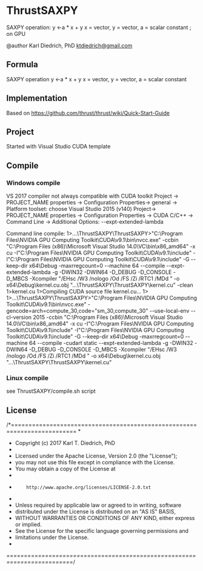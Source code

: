 # ThrustSAXPY

SAXPY operation: y &lt;-a * x + y x = vector, y = vector, a = scalar constant ; on GPU

@author Karl Diedrich, PhD ktdiedrich@gmail.com

## Formula

SAXPY operation y <-a * x + y
x = vector, y = vector, a = scalar constant

## Implementation

Based on https://github.com/thrust/thrust/wiki/Quick-Start-Guide

## Project

Started with Visual Studio CUDA template

## Compile

### Windows compile

VS 2017 compiler not always compatible with CUDA toolkit
Project -> PROJECT_NAME properties -> Configuration Properties-> general -> Platform toolset: choose Visual Studio 2015 (v140)
Project-> PROJECT_NAME properties -> Configuration Properties -> CUDA C/C++ -> Command Line -> Additional Options: --expt-extended-lambda  

Command line compile:
1>...\ThrustSAXPY\ThrustSAXPY>"C:\Program Files\NVIDIA GPU Computing Toolkit\CUDA\v9.1\bin\nvcc.exe" -ccbin "C:\Program Files (x86)\Microsoft Visual Studio 14.0\VC\bin\x86_amd64" -x cu  -I"C:\Program Files\NVIDIA GPU Computing Toolkit\CUDA\v9.1\include" -I"C:\Program Files\NVIDIA GPU Computing Toolkit\CUDA\v9.1\include"  -G   --keep-dir x64\Debug -maxrregcount=0  --machine 64 --compile  --expt-extended-lambda  -g   -DWIN32 -DWIN64 -D_DEBUG -D_CONSOLE -D_MBCS -Xcompiler "/EHsc /W3 /nologo /Od /FS /Zi /RTC1 /MDd " -o x64\Debug\kernel.cu.obj "...\ThrustSAXPY\ThrustSAXPY\kernel.cu" -clean
1>kernel.cu
1>Compiling CUDA source file kernel.cu...
1>
1>...\ThrustSAXPY\ThrustSAXPY>"C:\Program Files\NVIDIA GPU Computing Toolkit\CUDA\v9.1\bin\nvcc.exe" -gencode=arch=compute_30,code=\"sm_30,compute_30\" --use-local-env --cl-version 2015 -ccbin "C:\Program Files (x86)\Microsoft Visual Studio 14.0\VC\bin\x86_amd64" -x cu  -I"C:\Program Files\NVIDIA GPU Computing Toolkit\CUDA\v9.1\include" -I"C:\Program Files\NVIDIA GPU Computing Toolkit\CUDA\v9.1\include"  -G   --keep-dir x64\Debug -maxrregcount=0  --machine 64 --compile -cudart static --expt-extended-lambda -g   -DWIN32 -DWIN64 -D_DEBUG -D_CONSOLE -D_MBCS -Xcompiler "/EHsc /W3 /nologo /Od /FS /Zi /RTC1 /MDd " -o x64\Debug\kernel.cu.obj "...\ThrustSAXPY\ThrustSAXPY\kernel.cu"


### Linux compile

see ThrustSAXPY/compile.sh script

## License

/*=========================================================================
*
*  Copyright (c) 2017  Karl T. Diedrich, PhD
*
*  Licensed under the Apache License, Version 2.0 (the "License");
*  you may not use this file except in compliance with the License.
*  You may obtain a copy of the License at
*
*         http://www.apache.org/licenses/LICENSE-2.0.txt
*
*  Unless required by applicable law or agreed to in writing, software
*  distributed under the License is distributed on an "AS IS" BASIS,
*  WITHOUT WARRANTIES OR CONDITIONS OF ANY KIND, either express or implied.
*  See the License for the specific language governing permissions and
*  limitations under the License.
*
*=========================================================================*/
